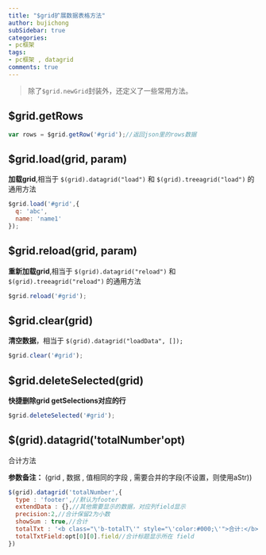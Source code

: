 ```yaml
---
title: "$grid扩展数据表格方法"
author: bujichong
subSidebar: true
categories:
- pc框架
tags:
- pc框架 , datagrid
comments: true
---
```


>  除了`$grid.newGrid`封装外，还定义了一些常用方法。

## $grid.getRows

```js
var rows = $grid.getRow('#grid');//返回json里的rows数据
```

## $grid.load(grid, param)

**加载grid**,相当于 `$(grid).datagrid("load")` 和 `$(grid).treeagrid("load")` 的通用方法

```js
$grid.load('#grid',{
  q: 'abc',
  name: 'name1'
});
```

## $grid.reload(grid, param)

**重新加载grid**,相当于 `$(grid).datagrid("reload")` 和 `$(grid).treeagrid("reload")` 的通用方法

```js
$grid.reload('#grid');
```

## $grid.clear(grid)

**清空数据**，相当于 `$(grid).datagrid("loadData", []);`

```js
$grid.clear('#grid');
```

## $grid.deleteSelected(grid)

**快捷删除grid getSelections对应的行**

```js
$grid.deleteSelected('#grid');
```

## $(grid).datagrid('totalNumber'opt)

合计方法

**参数备注：** (grid , 数据 , 值相同的字段 , 需要合并的字段(不设置，则使用aStr))

```js
$(grid).datagrid('totalNumber',{
  type : 'footer',//默认为footer
  extendData : {},//其他需要显示的数据，对应列field显示
  precision:2,//合计保留2为小数
  showSum : true,//合计
  totalTxt : '<b class="\'b-totalT\'" style="\'color:#000;\'">合计:</b>',//合计标题文案，没有特殊需求不需要修改
  totalTxtField:opt[0][0].field//合计标题显示所在 field
})
```

